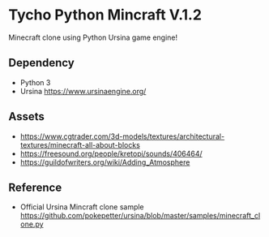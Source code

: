 # Tycho Python Mincraft V.1.2

Minecraft clone using Python Ursina game engine!

## Dependency

- Python 3
- Ursina https://www.ursinaengine.org/

## Assets

- https://www.cgtrader.com/3d-models/textures/architectural-textures/minecraft-all-about-blocks
- https://freesound.org/people/kretopi/sounds/406464/
- https://guildofwriters.org/wiki/Adding_Atmosphere

## Reference

- Official Ursina Mincraft clone sample https://github.com/pokepetter/ursina/blob/master/samples/minecraft_clone.py